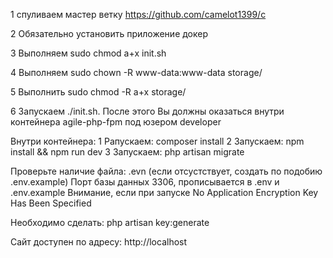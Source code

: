 1 спуливаем мастер ветку https://github.com/camelot1399/c

2 Обязательно установить приложение докер

3 Выполняем sudo chmod a+x init.sh

4 Выполняем sudo chown -R www-data:www-data storage/

5 Выполнить sudo chmod -R a+x storage/

6 Запускаем ./init.sh. После этого Вы должны оказаться внутри контейнера agile-php-fpm под юзером developer

Внутри контейнера:
 1 Pапускаем: composer install
 2 Запускаем: npm install && npm run dev
 3 Запускаем: php artisan migrate

Проверьте наличие файла: .evn (если отсустствует, создать по подобию .env.example)
Порт базы данных 3306, прописывается в .env и .env.example
Внимание, если при запуске No Application Encryption Key Has Been Specified

Необходимо сделать: php artisan key:generate

Сайт доступен по адресу: http://localhost
